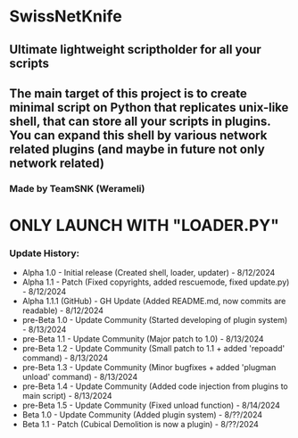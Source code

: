 # SwissNetKnife
## Ultimate lightweight scriptholder for all your scripts
## The main target of this project is to create minimal script on Python that replicates unix-like shell, that can store all your scripts in plugins. You can expand this shell by various network related plugins (and maybe in future not only network related)

### Made by TeamSNK (Werameli)

# ONLY LAUNCH WITH "LOADER.PY"

### Update History:
- Alpha 1.0 - Initial release (Created shell, loader, updater) - 8/12/2024
- Alpha 1.1 - Patch (Fixed copyrights, added rescuemode, fixed update.py) - 8/12/2024
- Alpha 1.1.1 (GitHub) - GH Update (Added README.md, now commits are readable) - 8/12/2024
- pre-Beta 1.0 - Update Community (Started developing of plugin system) - 8/13/2024
- pre-Beta 1.1 - Update Community (Major patch to 1.0) - 8/13/2024
- pre-Beta 1.2 - Update Community (Small patch to 1.1 + added 'repoadd' command) - 8/13/2024
- pre-Beta 1.3 - Update Community (Minor bugfixes + added 'plugman unload' command) - 8/13/2024
- pre-Beta 1.4 - Update Community (Added code injection from plugins to main script) - 8/13/2024
- pre-Beta 1.5 - Update Community (Fixed unload function) - 8/14/2024
- Beta 1.0 - Update Community (Added plugin system) - 8/??/2024
- Beta 1.1 - Patch (Cubical Demolition is now a plugin) - 8/??/2024

